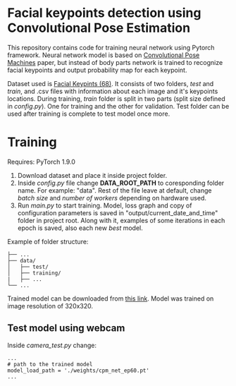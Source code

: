 # Facial keypoints detection using Convolutional Pose Estimation


This repository contains code for training neural network using Pytorch framework. Neural network model is based on [Convolutional Pose Machines](https://arxiv.org/abs/1602.00134) paper, but instead of body parts network is trained to recognize facial keypoints and output probability map for each keypoint.

Dataset used is [Facial Keypints (68)](https://www.kaggle.com/tarunkr/facial-keypoints-68-dataset). It consists of two folders, _test_ and _train_, and .csv files with information about each image and it's keypoints locations. During training, _train_ folder is split in two parts (split size defined in _config.py_). One for training and the other for validation. Test folder can be used after training is complete to test model once more.


# Training

Requires: PyTorch 1.9.0

1. Download dataset and place it inside project folder.
2. Inside _config.py_ file change **DATA_ROOT_PATH** to coresponding folder name. For example: "data". Rest of the file leave at default, change _batch size_ and _number of workers_ depending on hardware used.
3. Run _main.py_ to start training. Model, loss graph and copy of configuration parameters is saved in "output/current_date_and_time" folder in project root. 
   Along with it, examples of some iterations in each epoch is saved, also each new _best_ model.

Example of folder structure:

```
├── ...
├── data/ 
│   ├── test/
│   ├── training/
|   ├── ...
└── ...
```

Trained model can be downloaded from [this link](https://drive.google.com/drive/folders/1rChgc3t1EJa3vlEkCc0BEswvgPLEanXV?usp=sharing). Model was trained on image resolution of 320x320.

## Test model using webcam
Inside _camera_test.py_ change:

```
...
# path to the trained model
model_load_path = './weights/cpm_net_ep60.pt' 
...
```

